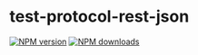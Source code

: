 # test-protocol-rest-json

[![NPM version](https://img.shields.io/npm/v/@aws-sdk/test-protocol-rest-json.svg)](https://www.npmjs.com/package/@aws-sdk/test-protocol-rest-json)
[![NPM downloads](https://img.shields.io/npm/dm/@aws-sdk/test-protocol-rest-json.svg)](https://www.npmjs.com/package/@aws-sdk/test-protocol-rest-json)
